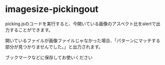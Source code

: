 # imagesize-pickingout
picking.jsのコードを実行すると、今開いている画像のアスペクト比をalertで出力することができます。

開いているファイルが画像ファイルじゃなかった場合、「パターンにマッチする部分が見つかりませんでした。」と出力されます。

ブックマークなどに保存してお使いください
